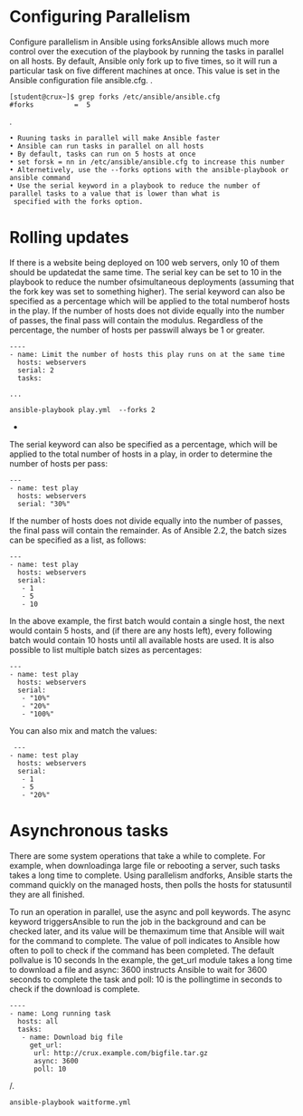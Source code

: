 # Configuring Parallelism
  Configure parallelism in Ansible using forksAnsible allows much more control over the execution of the playbook by 
  running the tasks in parallel on all hosts. By default, Ansible only fork up to five times, so it will run a particular
  task on five different machines at once. This value is set in the Ansible configuration file ansible.cfg.
  .

    [student@crux~]$ grep forks /etc/ansible/ansible.cfg
    #forks          =  5
.

    • Ruuning tasks in parallel will make Ansible faster
    • Ansible can run tasks in parallel on all hosts
    • By default, tasks can run on 5 hosts at once
    • set forsk = nn in /etc/ansible/ansible.cfg to increase this number
    • Alternetively, use the --forks options with the ansible-playbook or ansible command
    • Use the serial keyword in a playbook to reduce the number of parallel tasks to a value that is lower than what is 
     specified with the forks option. 

# Rolling updates
If there is a website being deployed on 100 web servers, only 10 of them should be updatedat the same time.
The serial key can be set to 10 in the playbook to reduce the number ofsimultaneous deployments (assuming that
the fork key was set to something higher). The serial keyword can also be specified as a percentage which will be
applied to the total numberof hosts in the play. If the number of hosts does not divide equally into the number 
of passes, the final pass will contain the modulus. Regardless of the percentage, the number of hosts per passwill
always be 1 or greater.

    ----
    - name: Limit the number of hosts this play runs on at the same time
      hosts: webservers
      serial: 2
      tasks:
          
    ...   
           
    ansible-playbook play.yml  --forks 2
   
 -
The serial keyword can also be specified as a percentage, which will be applied to the total number of hosts in a play,
in order to determine the number of hosts per pass:

    ---
    - name: test play
      hosts: webservers
      serial: "30%"

If the number of hosts does not divide equally into the number of passes, the final pass will contain the remainder.
As of Ansible 2.2, the batch sizes can be specified as a list, as follows:

    ---
    - name: test play
      hosts: webservers
      serial:
       - 1
       - 5
       - 10

In the above example, the first batch would contain a single host, the next would contain 5 hosts, and (if there are any hosts
left), every following batch would contain 10 hosts until all available hosts are used.
It is also possible to list multiple batch sizes as percentages:

    ---
    - name: test play
      hosts: webservers
      serial:
       - "10%"
       - "20%"
       - "100%"

You can also mix and match the values:

     ---
    - name: test play
      hosts: webservers
      serial:
       - 1
       - 5
       - "20%"
 


# Asynchronous tasks
There are some system operations that take a while to complete. For example, when downloadinga large file or rebooting a server,
such tasks takes a long time to complete. Using parallelism andforks, Ansible starts the command quickly on the managed hosts, then
polls the hosts for statusuntil they are all finished.

To run an operation in parallel, use the async and poll keywords. The async keyword triggersAnsible to run the job in the background 
and can be checked later, and its value will be themaximum time that Ansible will wait for the command to complete. The value of poll 
indicates to Ansible how often to poll to check if the command has been completed. The default pollvalue is 10 seconds
In the example, the get_url module takes a long time to download a file and async: 3600 instructs Ansible to wait for 3600 
seconds to complete the task and poll: 10 is the pollingtime in seconds to check if the download is complete.

    ----
    - name: Long running task 
      hosts: all  
      tasks:    
       - name: Download big file
         get_url: 
          url: http://crux.example.com/bigfile.tar.gz
          async: 3600
          poll: 10
/.

    ansible-playbook waitforme.yml
        
 
